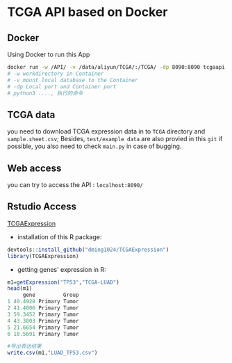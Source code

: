
# TCGA API based on Docker

## Docker

Using Docker to run this App

```sh
docker run -w /API/ -v /data/aliyun/TCGA/:/TCGA/ -dp 8090:8090 tcgaapi:latest python3 -m uvicorn --host=0.0.0.0 --port=8090 main:app --reload
# -w workdirectory in Container
# -v mount local database to the Container
# -dp Local port and Container port
# python3 ...., 执行的命令
```

## TCGA data

you need to download TCGA expression data in to `TCGA` directory and `sample.sheet.csv`; Besides, `test/example data` are also provied in this `git`
if possible, you also need to check `main.py` in case of bugging.


## Web access

you can try to access the API : `localhost:8090/`

## Rstudio Access

[TCGAExpression](https://github.com/dming1024/TCGAExpression)

+ installation of this R package: 

```R
devtools::install_github("dming1024/TCGAExpression")
library(TCGAExpression)
```

+ getting genes' expression in R: 

```R
m1=getExpression("TP53","TCGA-LUAD")
head(m1)
     gene         Group
1 40.4928 Primary Tumor
2 41.4006 Primary Tumor
3 59.3452 Primary Tumor
4 43.3803 Primary Tumor
5 21.6654 Primary Tumor
6 10.5691 Primary Tumor

#导出表达结果
write.csv(m1,"LUAD_TP53.csv")
```

